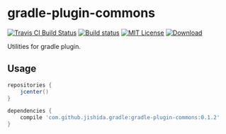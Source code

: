 gradle-plugin-commons
=====================

[![Travis CI Build Status](https://travis-ci.org/jishida/gradle-plugin-commons.svg?branch=master)](https://travis-ci.org/jishida/gradle-plugin-commons)
[![Build status](https://ci.appveyor.com/api/projects/status/ksyf3asbl52ohyus/branch/master?svg=true)](https://ci.appveyor.com/project/jishida/gradle-plugin-commons/branch/master)
[![MIT License](http://img.shields.io/badge/license-MIT-blue.svg)](LICENSE)
[![Download](https://api.bintray.com/packages/jishida/maven/gradle-plugin-commons/images/download.svg) ](https://bintray.com/jishida/maven/gradle-plugin-commons/_latestVersion)

Utilities for gradle plugin.

## Usage

```gradle
repositories {
    jcenter()
}

dependencies {
    compile 'com.github.jishida.gradle:gradle-plugin-commons:0.1.2'
}
```
